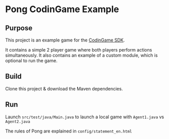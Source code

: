 # Pong CodinGame Example

## Purpose

This project is an example game for the [CodinGame SDK](https://www.codingame.com/playgrounds/25775).

It contains a simple 2 player game where both players perform actions simultaneously. It also contains an example of a custom module, which is optional to run the game.

## Build

Clone this project & download the Maven dependencies.

## Run

Launch `src/test/java/Main.java` to launch a local game with `Agent1.java` vs `Agent2.java`

The rules of Pong are explained in `config/statement_en.html`
